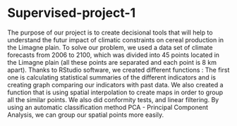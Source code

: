 # Supervised-project-1
The purpose of our project is to create decisional tools that will help to understand the futur impact of climatic constraints on cereal production in the Limagne plain. To solve our problem, we used a data set of climate forecasts from 2006 to 2100, which was divided into 45 points located in the Limagne plain (all these points are separated and each point is 8 km apart). Thanks to RStudio software, we created different functions : The first one is calculating statistical summaries of the different indicators and is creating graph comparing our indicators with past data. We also created a function that is using spatial interpolation to create maps in order to group all the similar points. We also did conformity tests, and linear filtering. By using an automatic classification method PCA - Principal Component Analysis, we can group our spatial points more easily.
